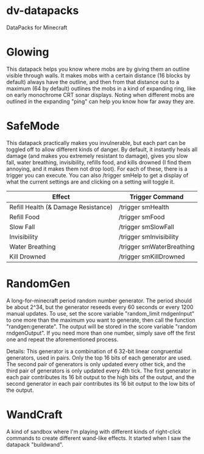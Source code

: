 # dv-datapacks
DataPacks for Minecraft

# Glowing
This datapack helps you know where mobs are by giving them an outline visible through walls. It makes mobs with a certain distance (16 blocks by default) always have the outline, and then from that distance out to a maximum (64 by default) outlines the mobs in a kind of expanding ring, like on early monochrome CRT sonar displays. Noting when different mobs are outlined in the expanding "ping" can help you know how far away they are.

# SafeMode
This datapack practically makes you invulnerable, but each part can be toggled off to allow different kinds of danger. By default, it instantly heals all damage (and makes you extremely resistant to damage), gives you slow fall, water breathing, invisibility, refills food, and kills drowned (I find them annoying, and it makes them not drop loot). For each of these, there is a trigger you can execute. You can also /trigger smHelp to get a display of what the current settings are and clicking on a setting will toggle it.

Effect | Trigger Command
------ | ---------------
Refill Health (& Damage Resistance) | /trigger smHealth
Refill Food | /trigger smFood
Slow Fall | /trigger smSlowFall
Invisibility | /trigger smInvisibility
Water Breathing | /trigger smWaterBreathing
Kill Drowned | /trigger smKillDrowned

# RandomGen
A long-for-minecraft period random number generator. The period should be about 2^34, but the generator reseeds every 60 seconds or every 1200 manual updates.
To use, set the score variable "random_limit rndgenInput" to one more than the maximum you want to generate, then call the function "randgen:generate". The output will be stored in the score variable "random rndgenOutput". If you need more than one number, simply save off the first one and repeat the aforementioned process.

Details: This generator is a combination of 6 32-bit linear congruential generators, used in pairs. Only the top 16 bits of each generator are used. The second pair of generators is only updated every other tick, and the third pair of generators is only updated every 4th tick. The first generator in each pair contributes its 16 bit output to the high bits of the output, and the second generator in each pair contributes its 16 bit output to the low bits of the output.

# WandCraft
A kind of sandbox where I'm playing with different kinds of right-click commands to create different wand-like effects. It started when I saw the datapack "buildwand".
